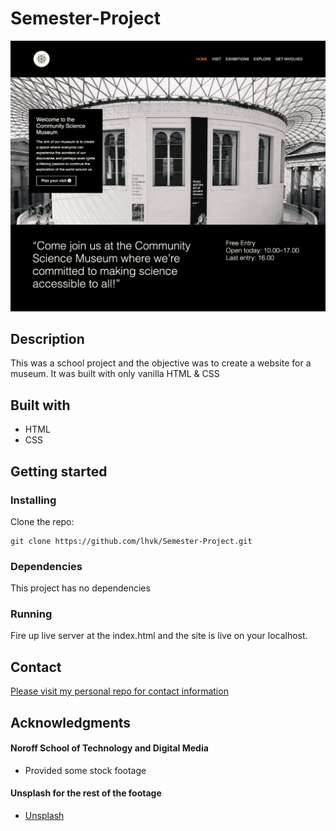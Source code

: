 # Semester-Project

![cms](assets/readme-image.png)

## Description

This was a school project and the objective was to create a website for a museum. It was built with only vanilla HTML & CSS

## Built with
- HTML
- CSS

## Getting started

### Installing

Clone the repo:
```
git clone https://github.com/lhvk/Semester-Project.git
```

### Dependencies
This project has no dependencies 

### Running
Fire up live server at the index.html and the site is live on your localhost.

## Contact

[Please visit my personal repo for contact information](https://github.com/lhvk)

## Acknowledgments

#### Noroff School of Technology and Digital Media
* Provided some stock footage

#### Unsplash for the rest of the footage
* [Unsplash](https://www.unsplash.com)

